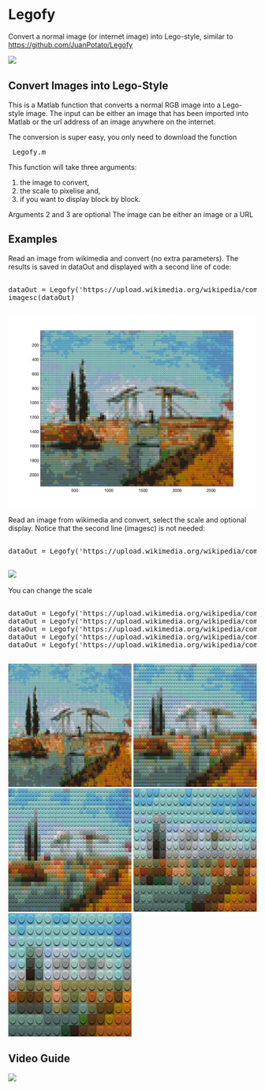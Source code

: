 # Legofy
 Convert a normal image (or internet image) into  Lego-style, similar to https://github.com/JuanPotato/Legofy



<img src="Figures/Legofy1B.gif"  /> 



<a name="HeLa"/>
<h2> Convert Images into Lego-Style  </h2>
</a>

This is a Matlab function that converts a normal RGB image into a Lego-style image. The input can be either an image that has been imported into Matlab or the url address of an image anywhere on the internet.

The conversion is super easy, you only need to download the function 

<pre class="codeinput"> Legofy.m </pre>

This function will take three arguments:

1) the image to convert, 
2) the scale to pixelise and,
3) if you want to display block by block. 

Arguments 2 and 3 are optional 
The image can be either an image or a URL

<h2> Examples </h2>

Read an image from wikimedia and convert (no extra parameters). The results is saved in dataOut and displayed with a second line of code:

<pre class="codeinput"> 
dataOut = Legofy('https://upload.wikimedia.org/wikipedia/commons/d/d5/Vincent_Van_Gogh_0014.jpg');
imagesc(dataOut)
 </pre>


<img src="Figures/ExampleLegofy.jpg"  /> 

Read an image from wikimedia and convert, select the scale and optional display. Notice that the second line (imagesc) is not needed:


<pre class="codeinput"> 
dataOut = Legofy('https://upload.wikimedia.org/wikipedia/commons/d/d5/Vincent_Van_Gogh_0014.jpg',0.02,1);
 </pre>



<img src="Figures/ExampleLegofyWithDisplay.gif"  /> 


You can change the scale

<pre class="codeinput"> 
dataOut = Legofy('https://upload.wikimedia.org/wikipedia/commons/d/d5/Vincent_Van_Gogh_0014.jpg',0.02);
dataOut = Legofy('https://upload.wikimedia.org/wikipedia/commons/d/d5/Vincent_Van_Gogh_0014.jpg',0.01);
dataOut = Legofy('https://upload.wikimedia.org/wikipedia/commons/d/d5/Vincent_Van_Gogh_0014.jpg',0.003);
dataOut = Legofy('https://upload.wikimedia.org/wikipedia/commons/d/d5/Vincent_Van_Gogh_0014.jpg',0.004);
dataOut = Legofy('https://upload.wikimedia.org/wikipedia/commons/d/d5/Vincent_Van_Gogh_0014.jpg',0.008);
 </pre>

<img src="Figures/Pont_02.jpg" width="250" height="250" /> <img src="Figures/Pont_01.jpg" width="250" height="250" /> 
<img src="Figures/Pont_008.jpg" width="250" height="250" /> <img src="Figures/Pont_004.jpg" width="250" height="250" /> 
<img src="Figures/Pont_003.jpg" width="250" height="250" /> 



<h2> Video Guide </h2>


<img src="Figures/videoGuide.gif"  /> 



